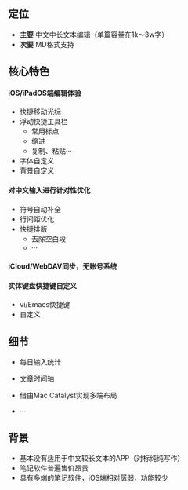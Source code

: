 ## 定位

- **主要** 中文中长文本编辑（单篇容量在1k～3w字）
- **次要** MD格式支持

## 核心特色

#### iOS/iPadOS端编辑体验

- 快捷移动光标
- 浮动快捷工具栏
    - 常用标点
    - 缩进
    - 复制、粘贴···
- 字体自定义
- 背景自定义

#### 对中文输入进行针对性优化

- 符号自动补全
- 行间距优化
- 快捷排版
    - 去除空白段
    - ···

#### iCloud/WebDAV同步，无账号系统

#### 实体键盘快捷键自定义

- vi/Emacs快捷键
- 自定义

## 细节

- 每日输入统计
- 文章时间轴
- 借由Mac Catalyst实现多端布局

- ···

## 背景

- 基本没有适用于中文较长文本的APP（对标纯纯写作）
- 笔记软件普遍售价昂贵
- 具有多端的笔记软件，iOS端相对孱弱，功能较少